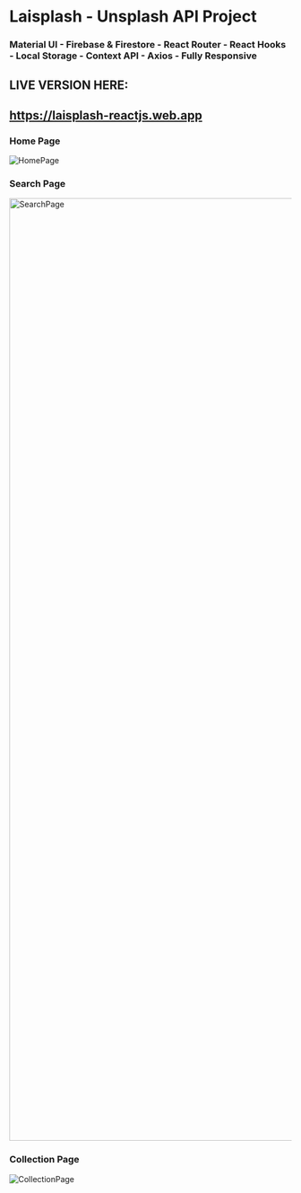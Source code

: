 # Laisplash - Unsplash API Project
### Material UI - Firebase & Firestore - React Router - React Hooks - Local Storage - Context API - Axios - Fully Responsive

## LIVE VERSION HERE: 

## https://laisplash-reactjs.web.app


### Home Page
![HomePage](https://user-images.githubusercontent.com/75944229/117039198-69b4e480-ad00-11eb-8d67-87203b551c44.png)

### Search Page
<img width="1680" alt="SearchPage" src="https://user-images.githubusercontent.com/75944229/117039267-7e917800-ad00-11eb-994d-fbfaec0cfbbb.png">

### Collection Page
![CollectionPage](https://user-images.githubusercontent.com/75944229/117039339-910bb180-ad00-11eb-89d0-faf7ab526831.png)

